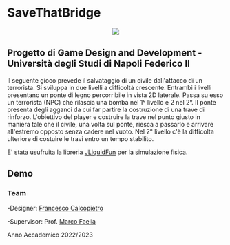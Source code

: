 # SaveThatBridge

<p align= "center">
<img src=https://github.com/kekkokalko/SaveThatBridge/assets/94131849/cb276e50-5258-4cb3-aec8-e43cdb8e4f89)>

## Progetto di Game Design and Development - Università degli Studi di Napoli Federico II

Il seguente gioco prevede il salvataggio di un civile dall'attacco di un terrorista. 
Si sviluppa in due livelli a difficoltà crescente.
Entrambi i livelli presentano un ponte di legno percorribile in vista 2D laterale. 
Passa su esso un terrorista (NPC) che rilascia una bomba nel 1° livello e 2 nel 2°.
Il ponte presenta degli agganci da cui far partire la costruzione di una trave di rinforzo. 
L'obiettivo del player e costruire la trave nel punto giusto in maniera tale che il civile,
una volta sul ponte, riesca a passarlo e arrivare all'estremo opposto senza cadere nel vuoto.
Nel 2° livello c'è la difficolta ulteriore di costuire le travi entro un tempo stabilito.

E' stata usufruita la libreria [JLiquidFun](https://github.com/mfaella/JLiquidFun) per la simulazione fisica.

## Demo


### Team
-Designer: [Francesco Calcopietro](https://github.com/kekkokalko)

-Supervisor: Prof. [Marco Faella](https://github.com/mfaella)

Anno Accademico 2022/2023


